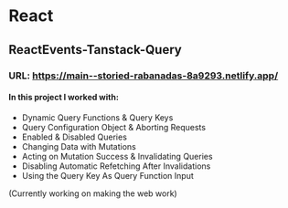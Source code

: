 # React

## ReactEvents-Tanstack-Query

### URL: https://main--storied-rabanadas-8a9293.netlify.app/

#### In this project I worked with: 

- Dynamic Query Functions & Query Keys
- Query Configuration Object & Aborting Requests
- Enabled & Disabled Queries
- Changing Data with Mutations
- Acting on Mutation Success & Invalidating Queries
- Disabling Automatic Refetching After Invalidations
- Using the Query Key As Query Function Input

(Currently working on making the web work)
